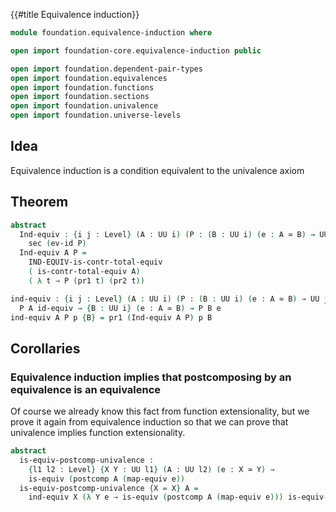 {{#title  Equivalence induction}}

```agda
module foundation.equivalence-induction where

open import foundation-core.equivalence-induction public

open import foundation.dependent-pair-types
open import foundation.equivalences
open import foundation.functions
open import foundation.sections
open import foundation.univalence
open import foundation.universe-levels
```

## Idea

Equivalence induction is a condition equivalent to the univalence axiom

## Theorem

```agda
abstract
  Ind-equiv : {i j : Level} (A : UU i) (P : (B : UU i) (e : A ≃ B) → UU j) →
    sec (ev-id P)
  Ind-equiv A P =
    IND-EQUIV-is-contr-total-equiv
    ( is-contr-total-equiv A)
    ( λ t → P (pr1 t) (pr2 t))

ind-equiv : {i j : Level} (A : UU i) (P : (B : UU i) (e : A ≃ B) → UU j) →
  P A id-equiv → {B : UU i} (e : A ≃ B) → P B e
ind-equiv A P p {B} = pr1 (Ind-equiv A P) p B
```

## Corollaries

### Equivalence induction implies that postcomposing by an equivalence is an equivalence

Of course we already know this fact from function extensionality, but we prove it again from equivalence induction so that we can prove that univalence implies function extensionality.

```agda
abstract
  is-equiv-postcomp-univalence :
    {l1 l2 : Level} {X Y : UU l1} (A : UU l2) (e : X ≃ Y) →
    is-equiv (postcomp A (map-equiv e))
  is-equiv-postcomp-univalence {X = X} A =
    ind-equiv X (λ Y e → is-equiv (postcomp A (map-equiv e))) is-equiv-id
```
